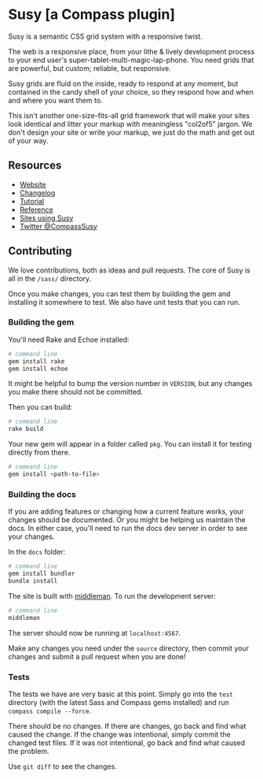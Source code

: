 # Susy [a Compass plugin]

Susy is a semantic CSS grid system with a responsive twist.

The web is a responsive place,
from your lithe & lively development process
to your end user's super-tablet-multi-magic-lap-phone.
You need grids that are powerful, but custom;
reliable, but responsive.

Susy grids are fluid on the inside,
ready to respond at any moment,
but contained in the candy shell of your choice,
so they respond how and when and where you want them to.

This isn't another one-size-fits-all grid framework
that will make your sites look identical
and litter your markup with meaningless "col2of5" jargon.
We don't design your site or write your markup,
we just do the math and get out of your way.

## Resources
- [Website](http://susy.oddbird.net)
- [Changelog](https://github.com/ericam/susy/blob/master/CHANGELOG.mkdn)
- [Tutorial](http://susy.oddbird.net/guides/getting-started/)
- [Reference](http://susy.oddbird.net/guides/reference/)
- [Sites using Susy](http://susy.oddbird.net/sites-using-susy/)
- [Twitter @CompassSusy](http://twitter.com/compasssusy/)

## Contributing

We love contributions,
both as ideas and pull requests.
The core of Susy is all in the `/sass/` directory.

Once you make changes,
you can test them by building the gem
and installing it somewhere to test.
We also have unit tests that you can run.

### Building the gem

You'll need Rake and Echoe installed:

```bash
# command line
gem install rake
gem install echoe
```

It might be helpful to bump the version number in `VERSION`,
but any changes you make there
should not be committed.

Then you can build:

```bash
# command line
rake build
```

Your new gem will appear in
a folder called `pkg`.
You can install it for testing
directly from there.

```bash
# command line
gem install <path-to-file>
```

### Building the docs

If you are adding features
or changing how a current feature works,
your changes should be documented.
Or you might be helping us maintain the docs.
In either case,
you'll need to run the docs dev server
in order to see your changes.

In the `docs` folder:

```bash
# command line
gem install bundler
bundle install
```

The site is built with
[middleman](http://middlemanapp.com/).
To run the development server:

```bash
# command line
middleman
```

The server should now be running at `localhost:4567`.

Make any changes you need
under the `source` directory,
then commit your changes
and submit a pull request when you are done!

### Tests

The tests we have are very basic at this point.
Simply go into the `test` directory
(with the latest Sass and Compass gems installed)
and run `compass compile --force`.

There should be no changes.
If there are changes,
go back and find what caused the change.
If the change was intentional,
simply commit the changed test files.
If it was not intentional,
go back and find what caused the problem.

Use `git diff` to see the changes.
